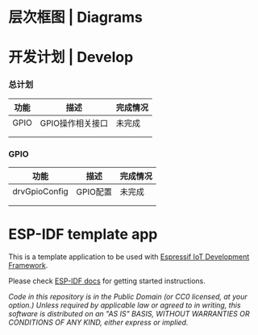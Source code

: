 # 层次框图 | Diagrams



# 开发计划 | Develop

### 总计划

| 功能 | 描述             | 完成情况 |
| ---- | ---------------- | -------- |
| GPIO | GPIO操作相关接口 | 未完成   |
|      |                  |          |
|      |                  |          |

### GPIO

| 功能          | 描述     | 完成情况 |
| ------------- | -------- | -------- |
| drvGpioConfig | GPIO配置 | 未完成   |
|               |          |          |
|               |          |          |



ESP-IDF template app
====================

This is a template application to be used with [Espressif IoT Development Framework](https://github.com/espressif/esp-idf).

Please check [ESP-IDF docs](https://docs.espressif.com/projects/esp-idf/en/latest/get-started/index.html) for getting started instructions.

*Code in this repository is in the Public Domain (or CC0 licensed, at your option.)
Unless required by applicable law or agreed to in writing, this
software is distributed on an "AS IS" BASIS, WITHOUT WARRANTIES OR
CONDITIONS OF ANY KIND, either express or implied.*
